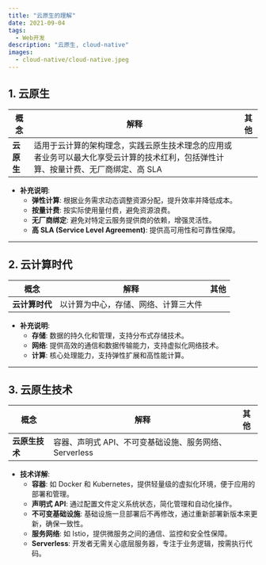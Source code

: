 ```yaml
---
title: "云原生的理解"
date: 2021-09-04
tags:
  - Web开发
description: "云原生, cloud-native"
images:
  - cloud-native/cloud-native.jpeg
---
```


## 1. 云原生

| 概念                    | 解释                                                                                                                               | 其他             |
| ----------------------- | ---------------------------------------------------------------------------------------------------------------------------------- | ---------------- |
| **云原生**              | 适用于云计算的架构理念，实践云原生技术理念的应用或者业务可以最大化享受云计算的技术红利，包括弹性计算、按量计费、无厂商绑定、高 SLA |                  |

- **补充说明**:  
  - **弹性计算**: 根据业务需求动态调整资源分配，提升效率并降低成本。  
  - **按量计费**: 按实际使用量付费，避免资源浪费。  
  - **无厂商绑定**: 避免对特定云服务提供商的依赖，增强灵活性。  
  - **高 SLA (Service Level Agreement)**: 提供高可用性和可靠性保障。

---

## 2. 云计算时代

| 概念                    | 解释                                                                                                                               | 其他             |
| ----------------------- | ---------------------------------------------------------------------------------------------------------------------------------- | ---------------- |
| **云计算时代**          | 以计算为中心，存储、网络、计算三大件                                                                                               |                  |

- **补充说明**:  
  - **存储**: 数据的持久化和管理，支持分布式存储技术。  
  - **网络**: 提供高效的通信和数据传输能力，支持虚拟化网络技术。  
  - **计算**: 核心处理能力，支持弹性扩展和高性能计算。

---

## 3. 云原生技术

| 概念                    | 解释                                                                                                                               | 其他             |
| ----------------------- | ---------------------------------------------------------------------------------------------------------------------------------- | ---------------- |
| **云原生技术**          | 容器、声明式 API、不可变基础设施、服务网络、Serverless                                                                             |                  |

- **技术详解**:  
  - **容器**: 如 Docker 和 Kubernetes，提供轻量级的虚拟化环境，便于应用的部署和管理。  
  - **声明式 API**: 通过配置文件定义系统状态，简化管理和自动化操作。  
  - **不可变基础设施**: 基础设施一旦部署后不再修改，通过重新部署新版本来更新，确保一致性。  
  - **服务网络**: 如 Istio，提供微服务之间的通信、监控和安全性保障。  
  - **Serverless**: 开发者无需关心底层服务器，专注于业务逻辑，按需执行代码。

<!-- {{< img src="cloud-arch.png" alt="cloud-arch" maxWidth="900px" caption="has circle" >}} -->
<!--
统一调度，统一资源池，统一Mesh/统一应用开发/统一云原生开源
三个领先： 容器、中间件、Serverless
三个制高点：OAM、安全容器、中间件

研发运维体系：
{{< img src="devops.png" alt="devops" maxWidth="900px" caption="has circle" >}}

运维效率：
应用Serverless化、后端服务Bass化，全托管、免运维
应用和基础设施解耦，中间件可一天升级
统一Fass平台，提升一倍研发效率

稳定性：
永远在线

成本：
大促应用0增成本
资源成本每年优化
上云0成本

可伸缩：
单元封闭配置分片、支撑100w/s的交易能力

可信原生

 -->
